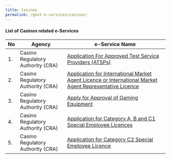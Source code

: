 ```yaml
---
title: Casinos
permalink: /govt-e-services/casinos/
---
```


#### List of Casinos related e-Services

| **No** | **Agency** | **e-Service Name** |
| -- | -- | -- |
|1.|Casino Regulatory Authority (CRA)| <a href="https://www.cra.gov.sg/" target="_blank">Application For Approved Test Service Providers (ATSPs)</a> |
|2.|Casino Regulatory Authority (CRA)| <a href="https://www.cra.gov.sg/" target="_blank">Application for International Market Agent Licence or International Market Agent Representative Licence</a>  |
|3.|Casino Regulatory Authority (CRA)| <a href="https://www.cra.gov.sg/" target="_blank">Apply for Approval of Gaming Equipment</a> |
|4.|Casino Regulatory Authority (CRA)| <a href="https://www.cra.gov.sg/" target="_blank">Application for Category A, B and C1 Special Employee Licences</a> |
|5.|Casino Regulatory Authority (CRA)| <a href="https://www.cra.gov.sg/" target="_blank">Application for Category C2 Special Employee Licence</a>  |